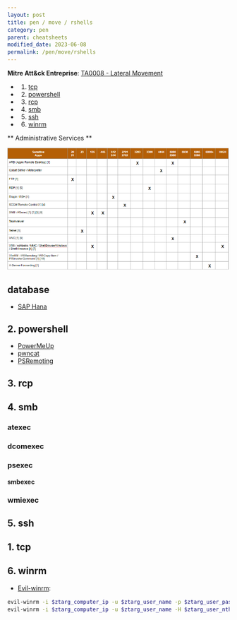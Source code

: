 ```yaml
---
layout: post
title: pen / move / rshells
category: pen
parent: cheatsheets
modified_date: 2023-06-08
permalink: /pen/move/rshells
---
```


**Mitre Att&ck Entreprise**: [TA0008 - Lateral Movement](https://attack.mitre.org/tactics/TA0008/)

<!-- vscode-markdown-toc -->
* 1. [tcp](#tcp)
* 2. [powershell](#powershell)
* 3. [rcp](#rcp)
* 4. [smb](#smb)
* 5. [ssh](#ssh)
* 6. [winrm](#winrm)

<!-- vscode-markdown-toc-config
	numbering=false
	autoSave=true
	/vscode-markdown-toc-config -->
<!-- /vscode-markdown-toc -->

** Administrative Services **

![](/assets/images/pen-ta0007-discov-t1046-scan-net-svc.png)

## database

* [SAP Hana](https://help.sap.com/docs/SAP_HANA_PLATFORM/6b94445c94ae495c83a19646e7c3fd56/c2a6d9cbbb5710148afea455ba5746c0.html?version=2.0.03&locale=en-US)

##  2. <a name='powershell'></a>powershell

* [PowerMeUp](https://github.com/ItsCyberAli/PowerMeUp)
* [pwncat](https://github.com/calebstewart/pwncat)
* [PSRemoting](https://www.jmvwork.xyz/sysadmin/sys-win-ps-useful-queries/#PSCredentialinitialization)

##  3. <a name='rcp'></a>rcp

##  4. <a name='smb'></a>smb

### atexec
### dcomexec
### psexec
#### smbexec
### wmiexec

##  5. <a name='ssh'></a>ssh

##  1. <a name='tcp'></a>tcp

##  6. <a name='winrm'></a>winrm

* [Evil-winrm](https://github.com/Hackplayers/evil-winrm):
```sh
evil-winrm -i $ztarg_computer_ip -u $ztarg_user_name -p $ztarg_user_pass
evil-winrm -i $ztarg_computer_ip -u $ztarg_user_name -H $ztarg_user_nthash
```